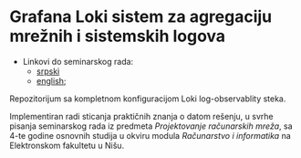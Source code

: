 # Grafana Loki sistem za agregaciju mrežnih i sistemskih logova

- Linkovi do seminarskog rada:
  - [srpski](https://docs.google.com/document/d/10Xg8-sUPYlIvBtRyocTnpGaNy3MbF-MQKadcuNJA3Jo/edit?tab=t.0)
  - [english](https://docs.google.com/document/d/1Z870jArHaLEiR3t3hW1HMLmoDTtccSiflkCAHkge9eU/edit?tab=t.0); 

Repozitorijum sa kompletnom konfiguracijom Loki log-observablity steka. 

Implementiran radi sticanja praktičnih znanja o datom rešenju, u svrhe pisanja seminarskog rada iz predmeta _Projektovanje računarskih mreža_, sa 4-te godine osnovnih studija u okviru modula _Računarstvo i informatika_ na Elektronskom fakultetu u Nišu.
